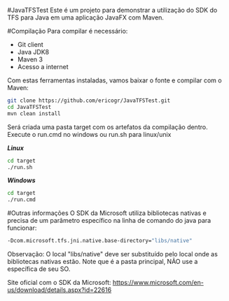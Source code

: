 #JavaTFSTest
Este é um projeto para demonstrar a utilização do SDK do TFS para Java em uma aplicação JavaFX com Maven.

#Compilação
Para compilar é necessário:
 - Git client
 - Java JDK8
 - Maven 3
 - Acesso a internet

Com estas ferramentas instaladas, vamos baixar o fonte e compilar com o Maven:

```sh
git clone https://github.com/ericogr/JavaTFSTest.git
cd JavaTFSTest
mvn clean install
```
Será criada uma pasta target com os artefatos da compilação dentro. Execute o run.cmd no windows ou run.sh para linux/unix

***Linux***
```sh
cd target
./run.sh
```

***Windows***
```cmd
cd target
./run.cmd
```

#Outras informações
O SDK da Microsoft utiliza bibliotecas nativas e precisa de um parâmetro específico na linha de comando do java para funcionar: 

```sh
-Dcom.microsoft.tfs.jni.native.base-directory="libs/native"
```

Observação: O local "libs/native" deve ser substituído pelo local onde as bibliotecas nativas estão. Note que é a pasta principal, NÃO use a específica de seu SO.

Site oficial com o SDK da Microsoft: https://www.microsoft.com/en-us/download/details.aspx?id=22616
